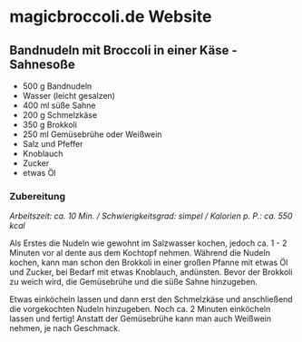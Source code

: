 # magicbroccoli.de Website

## Bandnudeln mit Broccoli in einer Käse - Sahnesoße
- 500 g	Bandnudeln
- Wasser (leicht gesalzen)
- 400 ml	süße Sahne
- 200 g	Schmelzkäse
- 350 g	Brokkoli
- 250 ml	Gemüsebrühe oder Weißwein
- Salz und Pfeffer
- Knoblauch
- Zucker
- etwas	Öl


### Zubereitung
*Arbeitszeit: ca. 10 Min. / Schwierigkeitsgrad: simpel / Kalorien p. P.: ca. 550 kcal*

Als Erstes die Nudeln wie gewohnt im Salzwasser kochen, jedoch ca. 1 - 2 Minuten vor al dente aus dem Kochtopf nehmen. Während die Nudeln kochen, kann man schon den Brokkoli in einer großen Pfanne mit etwas Öl und Zucker, bei Bedarf mit etwas Knoblauch, andünsten. Bevor der Brokkoli zu weich wird, die Gemüsebrühe und die süße Sahne hinzugeben.

Etwas einköcheln lassen und dann erst den Schmelzkäse und anschließend die vorgekochten Nudeln hinzugeben. Noch ca. 2 Minuten einköcheln lassen und fertig! Anstatt der Gemüsebrühe kann man auch Weißwein nehmen, je nach Geschmack.
